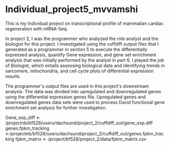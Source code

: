# Individual_project5_mvvamshi
This is my Individual project on transcriptional profile of mammalian cardiac regeneration with mRNA-Seq. 

In project 2, I was the programmer who analyzed the role analyst and the biologist for this project. I investigated using the cuffdiff output files that I generated as a programmer in section 5 to execute the differentially expressed analysis, quantify Gene expression, and gene set enrichment analysis that was initially performed by the analyst in part 6. I played the job of Biologist, which entails assessing biological data and identifying trends in sarcomere, mitochondria, and cell cycle plots of differential expression results.



The programmer's output files are used in this project's downstream analysis. The data was divided into upregulated and downregulated genes using the differential expression genes file. Upregulated genes and downregulated genes data sets were used to process David functional gene enrichment set analysis for further investigation.



Gene_exp_diff <- /projectnb/bf528/users/dachsund/project_2/cuffdiff_out/gene_exp.diff
genes.fpkm_tracking <-/projectnb/bf528/users/dachsund/project_2/cuffdiff_out/genes.fpkm_tracking
fpkm_matrix <- /project/bf528/project_2/data/fpkm_matrix.csv

